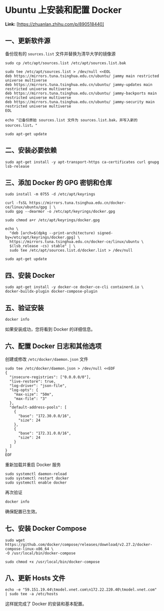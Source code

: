 # Ubuntu 上安装和配置 Docker



 **Link:** [https://zhuanlan.zhihu.com/p/890518440]

## 一、更新软件源  

备份现有的 `sources.list` 文件并替换为清华大学的镜像源

```
sudo cp /etc/apt/sources.list /etc/apt/sources.list.bak
​
sudo tee /etc/apt/sources.list > /dev/null <<EOL
deb https://mirrors.tuna.tsinghua.edu.cn/ubuntu/ jammy main restricted universe multiverse
deb https://mirrors.tuna.tsinghua.edu.cn/ubuntu/ jammy-updates main restricted universe multiverse
deb https://mirrors.tuna.tsinghua.edu.cn/ubuntu/ jammy-backports main restricted universe multiverse
deb https://mirrors.tuna.tsinghua.edu.cn/ubuntu/ jammy-security main restricted universe multiverse
EOL
​
echo "已备份原始 sources.list 文件为 sources.list.bak，并写入新的 sources.list。"
​
sudo apt-get update
```
## 二、安装必要依赖  
```
sudo apt-get install -y apt-transport-https ca-certificates curl gnupg lsb-release
```
## 三、添加 Docker 的 GPG 密钥和仓库  
```
sudo install -m 0755 -d /etc/apt/keyrings
​
curl -fsSL https://mirrors.tuna.tsinghua.edu.cn/docker-ce/linux/ubuntu/gpg | \
sudo gpg --dearmor -o /etc/apt/keyrings/docker.gpg
​
sudo chmod a+r /etc/apt/keyrings/docker.gpg
​
echo \
  "deb [arch=$(dpkg --print-architecture) signed-by=/etc/apt/keyrings/docker.gpg] \
  https://mirrors.tuna.tsinghua.edu.cn/docker-ce/linux/ubuntu \
  $(lsb_release -cs) stable" | \
  sudo tee /etc/apt/sources.list.d/docker.list > /dev/null
​
sudo apt-get update
```
## 四、安装 Docker  
```
sudo apt-get install -y docker-ce docker-ce-cli containerd.io \
docker-buildx-plugin docker-compose-plugin
```
## 五、验证安装  
```
docker info
```

如果安装成功，您将看到 Docker 的详细信息。

## 六、配置 Docker 日志和其他选项  

创建或修改 `/etc/docker/daemon.json` 文件

```
sudo tee /etc/docker/daemon.json > /dev/null <<EOF
{
  "insecure-registries": ["0.0.0.0/0"],
  "live-restore": true,
  "log-driver": "json-file",
  "log-opts": {
    "max-size": "50m",
    "max-file": "3"
  },
  "default-address-pools": [
    {
      "base": "172.30.0.0/16",
      "size": 24
    },
    {
      "base": "172.31.0.0/16",
      "size": 24
    }
  ]
}
EOF
```

重新加载并重启 Docker 服务

```
sudo systemctl daemon-reload
sudo systemctl restart docker
sudo systemctl enable docker
```

再次验证

```
docker info
```

确保配置已生效。

## 七、安装 Docker Compose  
```
sudo wget https://github.com/docker/compose/releases/download/v2.27.2/docker-compose-linux-x86_64 \
-O /usr/local/bin/docker-compose
​
sudo chmod +x /usr/local/bin/docker-compose
```
## 八、更新 Hosts 文件  
```
echo -e "59.151.19.44\tmodel.vnet.com\n172.22.220.40\tmodel.vnet.com" | sudo tee -a /etc/hosts
```

这样就完成了 Docker 的安装和基本配置。

